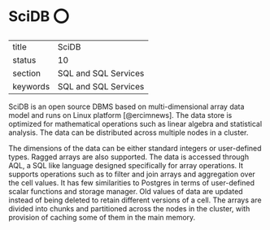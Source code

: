 # SciDB :o:


|          |                      |
| -------- | -------------------- |
| title    | SciDB                | 
| status   | 10                   |
| section  | SQL and SQL Services |
| keywords | SQL and SQL Services |



SciDB is an open source DBMS based on multi-dimensional array data
model and runs on Linux platform [@ercimnews]. The data store is
optimized for mathematical operations such as linear algebra and
statistical analysis. The data can be distributed across multiple
nodes in a cluster.

The dimensions of the data can be either standard integers or
user-defined types. Ragged arrays are also supported. The data is
accessed through AQL, a SQL like language designed specifically for
array operations. It supports operations such as to filter and join
arrays and aggregation over the cell values. It has few similarities
to Postgres in terms of user-defined scalar functions and storage
manager. Old values of data are updated instead of being deleted to
retain different versions of a cell.  The arrays are divided into
chunks and partitioned across the nodes in the cluster, with provision
of caching some of them in the main memory.



